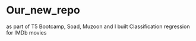 # Our_new_repo
as part of T5 Bootcamp, Soad, Muzoon and I built Classification regression for IMDb movies
